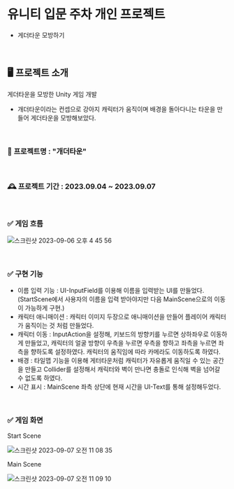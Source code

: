 # 유니티 입문 주차 개인 프로젝트
- 게더타운 모방하기
<br>

## 🖥 프로젝트 소개 
게더타운을 모방한 Unity 게임 개발
- 개더타운이라는 컨셉으로 강아지 캐릭터가 움직이며 배경을 돌아다니는 타운을 만들어 게더타운을 모방해보았다.
<br>


### 🐶 **프로젝트명** : **"개더타운"** 
<br>

### 🕰 **프로젝트 기간** : 2023.09.04 ~ 2023.09.07
<br>

### ✅ 게임 흐름 
![스크린샷 2023-09-06 오후 4 45 56](https://github.com/HamYoungjoo/Unity_week1_project/assets/141566906/9af62af4-dcad-45cc-a2f3-b12fcdd00f8f)


<br>

### ✅ 구현 기능
- 이름 입력 기능 : UI-InputField를 이용해 이름을 입력받는 UI를 만들었다. (StartScene에서 사용자의 이름을 입력 받아야지만 다음 MainScene으로의 이동이 가능하게 구현.)
- 캐릭터 애니매이션 : 캐릭터 이미지 두장으로 애니매이션을 만들어 플레이어 캐릭터가 움직이는 것 처럼 만들었다.
- 캐릭터 이동 : InputAction을 설정해, 키보드의 방향키를 누르면 상하좌우로 이동하게 만들었고, 캐릭터의 얼굴 방향이 우측을 누르면 우측을 향하고 좌측을 누르면 좌측을 향하도록 설정하였다. 캐릭터의 움직임에 따라 카메라도 이동하도록 하였다. 
- 배경 : 타일맵 기능을 이용해 게터타운처럼 캐릭터가 자유롭게 움직일 수 있는 공간을 만들고 Collider를 설정해서 캐릭터와 벽이 만나면 충돌로 인식해 벽을 넘어갈 수 없도록 하였다.
- 시간 표시 : MainScene 좌측 상단에 현재 시간을 UI-Text를 통해 설정해두었다.

<br>

### ✅ 게임 화면 
Start Scene 

![스크린샷 2023-09-07 오전 11 08 35](https://github.com/HamYoungjoo/Unity_week1_project/assets/141566906/189bc0d9-68b0-40cc-9200-fadcfbfd0e2e)

Main Scene

![스크린샷 2023-09-07 오전 11 09 10](https://github.com/HamYoungjoo/Unity_week1_project/assets/141566906/a59ca638-b665-44aa-82fa-6d1671018198)
